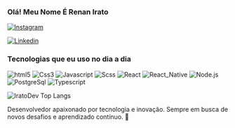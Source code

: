 
### Olá! Meu Nome É Renan Irato 

[![Instagram](https://img.shields.io/badge/Instagram-E4405F?style=for-the-badge&logo=instagram&logoColor=white)](https://www.instagram.com/irato.dev?igsh=OHFsNm85aDJkMGQ5)

[![Linkedin](https://img.shields.io/badge/LinkedIn-0077B5?style=for-the-badge&logo=linkedin&logoColor=white)](https://www.linkedin.com/in/renan-irato-135b33248?utm_source=share&utm_campaign=share_via&utm_content=profile&utm_medium=android_app)


### Tecnologias que eu uso no dia a dia 


<div style="display:inline_block" > 

<Img aling="center" alt="html5" src="https://img.shields.io/badge/HTML5-E34F26?style=for-the-badge&logo=html5&logoColor=white"/>

<Img aling="center" alt="Css3" src="https://img.shields.io/badge/CSS3-1572B6?style=for-the-badge&logo=css3&logoColor=white"/>

<Img aling="center" alt="Javascript" src="https://img.shields.io/badge/JavaScript-F7DF1E?style=for-the-badge&logo=javascript&logoColor=black"/>

<Img aling="center" alt="Scss" src="https://img.shields.io/badge/Sass-CC6699?style=for-the-badge&logo=sass&logoColor=white"/>
<Img aling="center" alt="React" src="https://img.shields.io/badge/React-20232A?style=for-the-badge&logo=react&logoColor=61DAFB"/>
<Img aling="center" alt="React_Native" src="https://img.shields.io/badge/React_Native-20232A?style=for-the-badge&logo=react&logoColor=61DAFB"/>
<Img aling="center" alt="Node.js" src="https://img.shields.io/badge/Node.js-43853D?style=for-the-badge&logo=node.js&logoColor=white"/>

<Img aling="center" alt="PostgreSql" src="https://img.shields.io/badge/PostgreSQL-316192?style=for-the-badge&logo=postgresql&logoColor=white"/>
<Img aling="center" alt="Typescript" src="https://img.shields.io/badge/TypeScript-007ACC?style=for-the-badge&logo=typescript&logoColor=white"/>

</div>

![IratoDev Top Langs](https://github-readme-stats.vercel.app/api/top-langs/?username=IratoDev&langs_count=8)

Desenvolvedor apaixonado por tecnologia e inovação. Sempre em busca de novos desafios e aprendizado contínuo. 🚀

